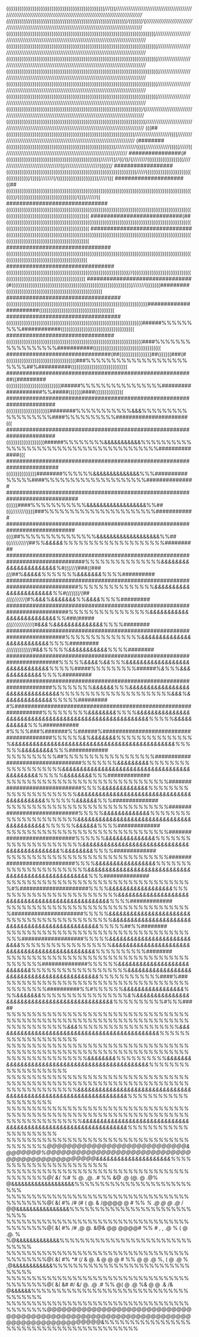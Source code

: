 ((((((((((((((((((((((((((((((((((((((((((((((((((((///(((//////////////////////////////////////////*////////////////////////////////////////////////////////////////////////
((((((((((((((((((((((((((((((((((((((((((((((((((((((((((((((((/(((((((/(//////////////////////////*////////////////////////////////////////////////////////////////////////
(((((((((((((((((((((((((((((((((((((((((((((((((((((((((((((((((((((((((((((((//////////////////////////////////////////////////////////////////////////////////////////////
((((((((((((((((((((((((((((((((((((((((((((((((((((((((((((((((((((((((((((((((/////////////////////////////////////////////////////////////////////////////////////////////
((((((((((((((((((((((((((((((((((((((((((((((((((((((((((((((((((((((((((((((((/////////////////////////////////////////////////////////////////////////////////////////////
(((((((((((((((((((((((((((((((((((((((((((((((((((((((((((((((((((((((((((((((((////////////////////////////////////////////////////////////////////////////////////////////
((((((((((((((((((((((((((((((((((((((((((((((((((((((((((((((((((((((((((((((((/////////////////////////////////////////////////////////////////////////////////////////////
((((((((((((((((((((((((((((((((((((((((((((((((((((((((((((((((((((((((((((((((/////////////////////////////////////////////////////////////////////////////////////////////
((((((((((((((((((((((((((((((((((((((((((((((((((((((((((((((((((((((((/(///////////////////////////////////////////////////////////////////////////////////////////////////
((((((((((((((((((((((((((((((((((((((((((((((((((((((((((((((((((((((((((///////////////////////////////////////////////////////////////////////////////////////////////////
(((##((((((((((((((((((((((((((((((((((((((((((((((((((((((((((((((((((((///////////////////((((/////////////////////////////////////////////////////////////////////////////
(########((((((((((((((((((((((((((((((((((((((((((((((((((((((((((///////////(((((/////////////(((((/////((/////////////////////////////////////////////////////////////////
################(#((((((((((((((((((((((((((((((((((((((((((((((((((//////((//((/((/(////////(((((((((((((((((((/////////////////////////////////((///////////////////((((((/
##################(((((((((((((((((((((((((((((((((((((((((((((((((((((((((((((((((((((/////((((((((((((((((((((((((((((((((((((/(((((///////(/((((((((((((((((((((((/////(((
#####################((##(((((((((((((((((((((((((((((((((((((((((((((((((((((((((((((((((((((((((((((((((((((((((((((((((((((((/(((((((((((((((((((((((((((((((/((((//////((
###############################((((((((((((((((((((((((((((((((((((((((((((((((((((((((((((((((((((((((((((((((((((((((((((((((((((((((((((((((((((((((((((((((((((((((((((((
############################(##((((((((((((((((((((((((((((((((((((((((((((((((((((((((((((((((((((((((((((((((((((((((((((((((((((((((((((((((((((((((((((((((((((((((((((((
###############################((((((((((((((((((((((((((((((((((((((((((((((((((((((((((((((((((((((((((((((((((((((((((((((((((((((((((((((((((((((((((((((((((((((((((((((
################################(((((((((((((((((((((((((((((((((((((((((((((((((((((((((((((((((((((((((((((((((((((((((((((((((((((((((((((((((((((((((((((((((((((((((((((
#################################(((((((((((((((((((((((((((((((((((((((((((((((((((((((((((((((((//(((((((((((((((((((((((((((((((((((((((((((((((((((((((((((((((((((((((((
################################(#((((((((((((((((((((((((((((((((((((((((((((((((((((((((((((((((///////((((((((#########(((((((((((((((((((((((((((((((((((((((((((((((((((
###################################(((((((((((((((((((((((((((((((((((((((((((((((((((((((((((((((((((((((((((#######################((((((((((((((((((((((((((((((((((((((((
###################################((((((((((((((((((((((((((((((((((((((((((((((((((((((((((((((((((((((((######%%%%%%%%%############(((((((((((((((((((((((((((((((((((((((
#################################((((((((((((((((((((((((((((((((((((((((((((((((((((((((((((((((((((((((####%%%%%%%%%%%%%%%%%###########((((((((((((((((((((((((((((((((((((
################################(##(((((((((((((((((##(((((((###(#(((((((((((((((((((((((((((((((((((((###%%%%%%%%%%%%%%%%%%%%%%%%##%##########((((((((((((((((((((((((((((((
##########################################################((#########(((((((((((((((((((((((((((((######%%%%%%%%%%%%%%%%####################%%#####(((((((####(((((((((((((((
#######################################################################(((((((((((((((((((((((########%%%%%%%%%%%&&&%%%%%%%%%%%%%%%%%%####%%%%%%%%%%######################(((
#######################################################################((((((((((((((((((((######%%%%%%%%&&&&&&&&&&&%%%%%%%%%%%%%%%%%%%%%%%%%%%%%%%%%%%%%%%%##############(((
########################################################################((((((((((((((((########%%%%%%&&&&&&&&&&&&&&%%%##########%%%%%####%%%%%%%%%%%%%%%%%%%%###############
##############################################################################((((((####%%%%%%%%%%%&&&&&&&&&&&&&&&&&&%%##(((///////(((((###%%%%%%%%%%%%%%%%%%%%%%############
#############################################################################((((##%%%%%%%%%%%%%%%&&&&&&&&&&&&&&&&&&&%%##((////*/////(##%%&&&&&%%%%%%%%%%%%%%%%%%%%##########
################################################################################%%%%%%%%%%%%%%%&&&&&&&&&&&&&&&&&&&&&&%#(((///(###((###(((##%&&&&&%%%%%%%&&&&&&&%%%%##########
##############################################################################%%%%%%%%%%%%%%%&&&&&&&&&&&&&&&&&&&&&&&%%#(((((((/(##((((//////(#%&&&%&&&&&&&%%&&&&%%%%#########
###########################################################################%%%%%%%%%%%%%%%%&&&&&&&&&&&&&&&&&&&&&&&&&%%###(#####(((///////////(#&&&%&&&&&&&&&&&&&&%%%%########
##########################################################################%%%%%%%%%%%%%%%&&&&&&&&&&&&&&&&&&&&&&&&&&%%%%#########((((((((((((((#&&%%%%%&&&&&&&&&&&%%%%########
########################################################################%%%%%&&&&%&&%%%&&&&&&&&&&&&&&&&&&&&&&&&&&&&&&%%%%%#####%%%%%%%%%######%&%%%&&&&&&&&&&&&&%%%%#########
######################################################################%%%%%%%%&&&&&&%%%&&&&&&&&&&&&&&&&&&&&&&&&&&&&&&&&%%%%%%%%%%%%%%%%%%%%%%&&&%&&&&&&&&&&&&&&%%%%%#########
#%#################################################################%%%%%%%%%&&&&&&&&%%%%&&&&&&&&&&&&&&&&&&&&&&&&&&&&&&&&&&&&&&&&&&&&&&&&&&&&&&&%%%%%&&&&&&&&&&&%%%###########
#%%%%###%#######%%######%#########################################%%%%%%&%&&&&&&&%%%%%%%%%%%%%%%%&&&&&&&&&&&&&&&&&&&&&&&&&&&&&&&&&&&&&&&&&&&&&&%%%%%%&&&&&&&&&%%%############
%%%%%%%%%%##%%%%%%%%%%%%%%%%%%##################################%%%%%%%&&&&&&&&&%%%%%%%%%%%%%%%%%%%&&&&&&&&&&&&&&&&&&&&&&&&&&&&&&&&&&&&&&&&&&&&&%%%%%&&&&&&&&%%%#############
%%%%%%%%%%%%%%%%%%%%%%%%%%%%%%%%##############################%%%%&&&&&&&&&&&&&%%%%%%%%%%%%%%%%%%%%%%&&&&&&&&&&&&&&&&&&&&&&&&&&&&&&&&&&&&&&&&&&&%%%%%%&&&&&&%%%##############
%%%%%%%%%%%%%%%%%%%%%%%%%%%%%%%%#############################%%%%%&&&&&&&&&&&&&%%%%%%%%%%%%%%%%%%%%%%&&&&&&&&&&&&&&&&&&&&&&&&&&&&&&&&&&&&&&&&&&&%%%%%%&&&&&&%%%%#############
%%%%%%%%%%%%%%%%%%%%%%%%%%%%%%%%############################%%%%%%&&&&&&&&&&&&&&%%%%%%%%%%%%%%%%%%%%%%&&&&&&&&&&&&&&&&&&&&&&&&&&&&&&&&&&&&&&&&&&&&&%&&&&&&&&%%%%#############
%%%%%%%%%%%%%%%%%%%%%%%%%%%%%%%%############################%%%%&&&&&&&&&&&&&&&&&%%%%%%%%%%%%%%%%%%%%%%%&&&&&&&&&&&&&&&&&&&&&&&&&&&&&&&&&&&&&&&&&&&&&&&&&&&&%%%##############
%%%%%%%%%%%%%%%%%%%%%%%%%%%%%%%%%%%%%#%#####################%%%%&&&&&&&&&&&&&&&&&&%%%%%%%%%%%%%%%%%%%%%%%%%&&&&&&&&&&&&&&&&&&&&&&&&&&&&&&&&&&&&&&&&&&&&&&&&&%%%%#############
%%%%%%%%%%%%%%%%%%%%%%%%%%%%%%%%%%%%%######################%%%%%&&&&&&&&&&&&&&&&&&&&&&&%%%%%%%%%%%%%%%%%%%%%&&&&&&&&&&&&&&&&&&&&&&&&&&&&&&&&&&&&&&&&&&&&&&&&%%%%%##%%########
%%%%%%%%%%%%%%%%%%%%%%%%%%%%%%%%%%%%%%%###################%%%%%&&&&&&&&&&&&&&&&&&&&&&&&&&&%%%%%%%%%%%%%%%%%%&&&&&&&&&&&&&&&&&&&&&&&&&&&&&&&&&&&&&&&&&&&&&&&%%%%%%%%%%########
%%%%%%%%%%%%%%%%%%%%%%%%%%%%%%%%%%%%%%%%%%%##############%%%%%%&&&&&&&&&&&&&&&&&&&&&&&&&&&%%%%%%%%%%%%%%%%%%%&&&&&&&&&&&&&&&&&&&&&&&&&&&&&&&&&&&&&&&&&&&&%%%%%%%%%%%%####%###
%%%%%%%%%%%%%%%%%%%%%%%%%%%%%%%%%%%%%%%%%%%%##########%%#%%%%%%&&&&&&&&&&&&&&&&&%%%&&&&&&&%%%%%%%%%%%%%%%%%&%&&&&&&&&&&&&&&&&&&&&&&&&&&&&&&&&&&&&&&&&&&&&&%%%%%%%%%%#%%%#####
%%%%%%%%%%%%%%%%%%%%%%%%%%%%%%%%%%%%%%%%%%%%%%%%%%%%%%%%%%%%%%%%%%%%%%%%%%%%%%%%%%%%&&&%%%%%%%%%%%%%%%%%%%%&&&&&&&&&&&&&&&&&&&&&&&&&&&&&&&&&&&&&&&&&&&&&&%%%%%%%%%%%%%%%%%%%%
%%%%%%%%%%%%%%%%%%%%%%%%%%%%%%%%%%%%%%%%%%%%%%%%%%%%%%%%%%%%%%%%%%%%%%%%%%%%%%%%%%%%%%%%&&&&&&&&%%%%%%%%%%&&&&&&&&&&&&&&&&&&&&&&&&&&&&&&&&&&&&&&&&&&&&&&&%%%%%%%%%%%%%%%%%%%%
%%%%%%%%%%%%%%%%%%%%%%%%%%%%%%%%%%%%%%%%%%%%%%%%%%%%%%%%%%%%%%%%%%%%%%%%%%%%%%%%%%%%%%&&&&&&&&&&&&&&&&&&&&&&&&&&&&&&&&&&&&&&&&&&&&&&&&&&&&&&&&&&&&&&&&&&%%%%%%%%%%%%%%%%%%%%%
%%%%%%%%%%%%%%%%%%%%%%%%%%%%%%%%%%%%%%%%%%%%%%%%%%%%%%%%%%%%%%%%%%%%%%%%%%%%%%%%%%%%%%%&&&&&&&&&&&&&&&&&&&&&&&&&&&&&&&&&&&&&&&&&&&&&&&&&&&&&&&&&&&&&&&&%%%%%%%%%%%%%%%%%%%%%%
%%%%%%%%%%%%%%%%%%%%%%%%%%%%%%%%%%%%%%%%%%%%@@@@@@@@@@@@@@@@@@@@@@@@@@@@&@@@@@@@%@@@@@@@@@@@@@@@@@@@@@@@@@@@@@@@@@@@@@@@@@@@@@@@&&&&&&&&&&&&&&&&&&&&&%%%%%%%%%%%%%%%%%%%%%%%%
%%%%%%%%%%%%%%%%%%%%%%%%%%%%%%%%%%%%%%%%%%%%@(  &(      %#      %*      @.     ,@.     .#  %%    &@    .@    (@.    @  .@%     @&&&&&&&&&&&&&&&&&&&%%%%%%%%%%%%%%%%%%%%%%%%%%
%%%%%%%%%%%%%%%%%%%%%%%%%%%%%%%%%%%%%%%%%%%%@(  &(  #%  /#  (#  (   @.  &   /@@@@   @   #  %%    *%    .@     @     @  .@*  /  @@&&&&&&&&&&&&&&&&%%%%%%%%%%%%%%%%%%%%%%%%%%%%
%%%%%%%%%%%%%%%%%%%%%%%%%%%%%%%%%%%%%%%%%%%%@(  &(  #%  /#     ,@   @.  &@&    @@   @@@@#  %%  #  , ,  .@  %  (     @  .@.  %  %@&&&&&&&&&&&&&%%%%%%%%%%%%%%%%%%%%%%%%%%%%%%%
%%%%%%%%%%%%%%%%%%%%%%%%%%%%%%%%%%%%%%%%%%%%@(  &(  #%  *#  (/  &   @.  &   @   @   @   #  %%  @    @  .@  %,   (   @  .@   %  ,@&&&&&&&&&&&&%%%%%%%%%%%%%%%%%%%%%%%%%%%%%%%%
%%%%%%%%%%%%%%%%%%%%%%%%%%%%%%%%%%%%%%%%%%%%@(  &(      &#  #/  &/      @.     .@      .#  %%  @(   @  .@  %&   @   @  .&  /&   @&&&&&&%%%%%%%%%%%%%%%%%%%%%%%%%%%%%%%%%%%%%%
%%%%%%%%%%%%%%%%%%%%%%%%%%%%%%%%%%%%%%%%%%%%@@@@@@@@@@@@@@@@@@@@@@@@@@@@@@@@@@@@@@@@@@@@@@@@@@@@@@@@@@@@@@@@@@@@@@@@@@@@@@@@@@@@@&%%%%%%%%%%%%%%%%%%%%%%%%%%%%%%%%%%%%%%%%%%%
